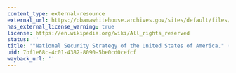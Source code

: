 ```yaml
---
content_type: external-resource
external_url: https://obamawhitehouse.archives.gov/sites/default/files/rss_viewer/national_security_strategy.pdf
has_external_license_warning: true
license: https://en.wikipedia.org/wiki/All_rights_reserved
status: ''
title: '"National Security Strategy of the United States of America." (PDF 1.5MB)'
uid: 7bf1e68c-4c01-4382-8090-5be0cd0cefcf
wayback_url: ''
---
```

